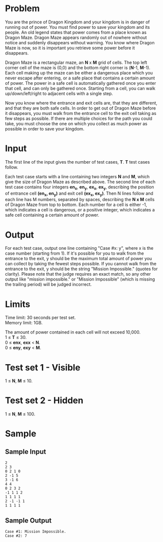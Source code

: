Problem
===
You are the prince of Dragon Kingdom and your kingdom is in danger of running out of power. You must find power to save your kingdom and its people. An old legend states that power comes from a place known as Dragon Maze. Dragon Maze appears randomly out of nowhere without notice and suddenly disappears without warning. You know where Dragon Maze is now, so it is important you retrieve some power before it disappears.

Dragon Maze is a rectangular maze, an **N** x **M** grid of cells. The top left corner cell of the maze is (0,0) and the bottom right corner is (**N**-1, **M**-1). Each cell making up the maze can be either a dangerous place which you never escape after entering, or a safe place that contains a certain amount of power. The power in a safe cell is automatically gathered once you enter that cell, and can only be gathered once. Starting from a cell, you can walk up/down/left/right to adjacent cells with a single step.

Now you know where the entrance and exit cells are, that they are different, and that they are both safe cells. In order to get out of Dragon Maze before it disappears, you must walk from the entrance cell to the exit cell taking as few steps as possible. If there are multiple choices for the path you could take, you must choose the one on which you collect as much power as possible in order to save your kingdom.

Input
===
The first line of the input gives the number of test cases, **T**. **T** test cases follow.

Each test case starts with a line containing two integers **N** and **M**, which give the size of Dragon Maze as described above. The second line of each test case contains four integers **en<sub>x</sub>**, **en<sub>y</sub>**, **ex<sub>x</sub>**, **ex<sub>y</sub>**, describing the position of entrance cell **(en<sub>x</sub>, en<sub>y</sub>)** and exit cell **(ex<sub>x</sub>, ex<sub>y</sub>)**. Then N lines follow and each line has M numbers, separated by spaces, describing the **N x M** cells of Dragon Maze from top to bottom. Each number for a cell is either -1, which indicates a cell is dangerous, or a positive integer, which indicates a safe cell containing a certain amount of power.

Output
===
For each test case, output one line containing "Case #x: y", where x is the case number (starting from 1). If it's possible for you to walk from the entrance to the exit, y should be the maximum total amount of power you can collect by taking the fewest steps possible. If you cannot walk from the entrance to the exit, y should be the string "Mission Impossible." (quotes for clarity). Please note that the judge requires an exact match, so any other output like "mission impossible." or "Mission Impossible" (which is missing the trailing period) will be judged incorrect.

Limits
===
Time limit: 30 seconds per test set.<br />
Memory limit: 1GB.

The amount of power contained in each cell will not exceed 10,000.<br />
1 ≤ **T** ≤ 30.<br />
0 ≤ **enx**, **exx** < **N**.<br />
0 ≤ **eny**, **exy** < **M**.

Test set 1 - Visible
===
1 ≤ **N**, **M** ≤ 10.

Test set 2 - Hidden
===
1 ≤ **N**, **M** ≤ 100.

Sample
===
Sample Input
---
```
2
2 3
0 2 1 0
2 -1 5
3 -1 6
4 4
0 2 3 2
-1 1 1 2
1 1 1 1
2 -1 -1 1
1 1 1 1
```
Sample Output
---
```
Case #1: Mission Impossible.
Case #2: 7
```